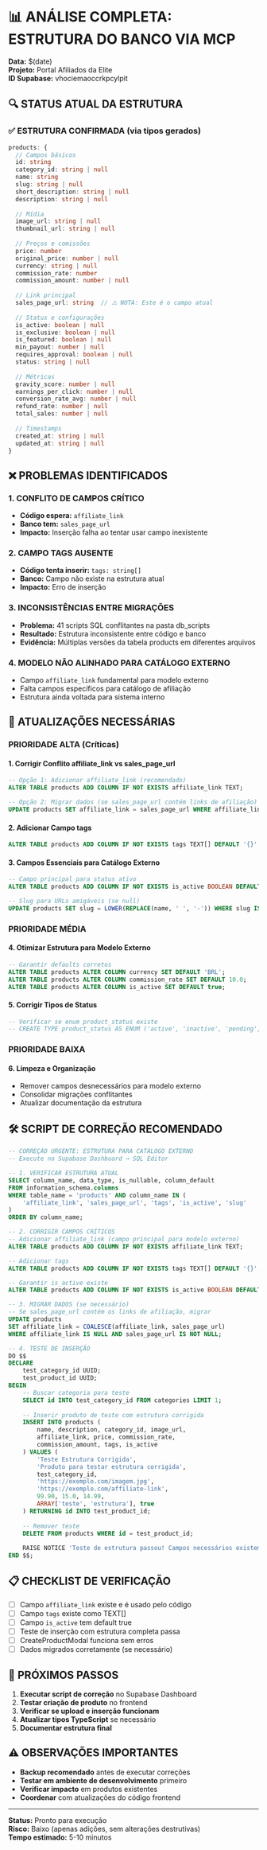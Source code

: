 # 📊 ANÁLISE COMPLETA: ESTRUTURA DO BANCO VIA MCP

**Data:** $(date)  
**Projeto:** Portal Afiliados da Elite  
**ID Supabase:** vhociemaoccrkpcylpit

## 🔍 STATUS ATUAL DA ESTRUTURA

### ✅ ESTRUTURA CONFIRMADA (via tipos gerados)
```typescript
products: {
  // Campos básicos
  id: string
  category_id: string | null
  name: string
  slug: string | null
  short_description: string | null
  description: string | null
  
  // Mídia
  image_url: string | null
  thumbnail_url: string | null
  
  // Preços e comissões
  price: number
  original_price: number | null
  currency: string | null
  commission_rate: number
  commission_amount: number | null
  
  // Link principal
  sales_page_url: string  // ⚠️ NOTA: Este é o campo atual
  
  // Status e configurações
  is_active: boolean | null
  is_exclusive: boolean | null
  is_featured: boolean | null
  min_payout: number | null
  requires_approval: boolean | null
  status: string | null
  
  // Métricas
  gravity_score: number | null
  earnings_per_click: number | null
  conversion_rate_avg: number | null
  refund_rate: number | null
  total_sales: number | null
  
  // Timestamps
  created_at: string | null
  updated_at: string | null
}
```

## ❌ PROBLEMAS IDENTIFICADOS

### 1. **CONFLITO DE CAMPOS CRÍTICO**
- **Código espera:** `affiliate_link` 
- **Banco tem:** `sales_page_url`
- **Impacto:** Inserção falha ao tentar usar campo inexistente

### 2. **CAMPO TAGS AUSENTE**
- **Código tenta inserir:** `tags: string[]`
- **Banco:** Campo não existe na estrutura atual
- **Impacto:** Erro de inserção

### 3. **INCONSISTÊNCIAS ENTRE MIGRAÇÕES**
- **Problema:** 41 scripts SQL conflitantes na pasta db_scripts
- **Resultado:** Estrutura inconsistente entre código e banco
- **Evidência:** Múltiplas versões da tabela products em diferentes arquivos

### 4. **MODELO NÃO ALINHADO PARA CATÁLOGO EXTERNO**
- Campo `affiliate_link` fundamental para modelo externo
- Falta campos específicos para catálogo de afiliação
- Estrutura ainda voltada para sistema interno

## 🔧 ATUALIZAÇÕES NECESSÁRIAS

### PRIORIDADE ALTA (Críticas)

#### 1. **Corrigir Conflito affiliate_link vs sales_page_url**
```sql
-- Opção 1: Adicionar affiliate_link (recomendado)
ALTER TABLE products ADD COLUMN IF NOT EXISTS affiliate_link TEXT;

-- Opção 2: Migrar dados (se sales_page_url contém links de afiliação)
UPDATE products SET affiliate_link = sales_page_url WHERE affiliate_link IS NULL;
```

#### 2. **Adicionar Campo tags**
```sql
ALTER TABLE products ADD COLUMN IF NOT EXISTS tags TEXT[] DEFAULT '{}';
```

#### 3. **Campos Essenciais para Catálogo Externo**
```sql
-- Campo principal para status ativo
ALTER TABLE products ADD COLUMN IF NOT EXISTS is_active BOOLEAN DEFAULT true;

-- Slug para URLs amigáveis (se null)
UPDATE products SET slug = LOWER(REPLACE(name, ' ', '-')) WHERE slug IS NULL;
```

### PRIORIDADE MÉDIA

#### 4. **Otimizar Estrutura para Modelo Externo**
```sql
-- Garantir defaults corretos
ALTER TABLE products ALTER COLUMN currency SET DEFAULT 'BRL';
ALTER TABLE products ALTER COLUMN commission_rate SET DEFAULT 10.0;
ALTER TABLE products ALTER COLUMN is_active SET DEFAULT true;
```

#### 5. **Corrigir Tipos de Status**
```sql
-- Verificar se enum product_status existe
-- CREATE TYPE product_status AS ENUM ('active', 'inactive', 'pending', 'archived');
```

### PRIORIDADE BAIXA

#### 6. **Limpeza e Organização**
- Remover campos desnecessários para modelo externo
- Consolidar migrações conflitantes
- Atualizar documentação da estrutura

## 🛠️ SCRIPT DE CORREÇÃO RECOMENDADO

```sql
-- CORREÇÃO URGENTE: ESTRUTURA PARA CATÁLOGO EXTERNO
-- Execute no Supabase Dashboard → SQL Editor

-- 1. VERIFICAR ESTRUTURA ATUAL
SELECT column_name, data_type, is_nullable, column_default
FROM information_schema.columns 
WHERE table_name = 'products' AND column_name IN (
    'affiliate_link', 'sales_page_url', 'tags', 'is_active', 'slug'
)
ORDER BY column_name;

-- 2. CORRIGIR CAMPOS CRÍTICOS
-- Adicionar affiliate_link (campo principal para modelo externo)
ALTER TABLE products ADD COLUMN IF NOT EXISTS affiliate_link TEXT;

-- Adicionar tags
ALTER TABLE products ADD COLUMN IF NOT EXISTS tags TEXT[] DEFAULT '{}';

-- Garantir is_active existe
ALTER TABLE products ADD COLUMN IF NOT EXISTS is_active BOOLEAN DEFAULT true;

-- 3. MIGRAR DADOS (se necessário)
-- Se sales_page_url contém os links de afiliação, migrar
UPDATE products 
SET affiliate_link = COALESCE(affiliate_link, sales_page_url)
WHERE affiliate_link IS NULL AND sales_page_url IS NOT NULL;

-- 4. TESTE DE INSERÇÃO
DO $$
DECLARE
    test_category_id UUID;
    test_product_id UUID;
BEGIN
    -- Buscar categoria para teste
    SELECT id INTO test_category_id FROM categories LIMIT 1;
    
    -- Inserir produto de teste com estrutura corrigida
    INSERT INTO products (
        name, description, category_id, image_url, 
        affiliate_link, price, commission_rate, 
        commission_amount, tags, is_active
    ) VALUES (
        'Teste Estrutura Corrigida',
        'Produto para testar estrutura corrigida',
        test_category_id,
        'https://exemplo.com/imagem.jpg',
        'https://exemplo.com/affiliate-link',
        99.90, 15.0, 14.99,
        ARRAY['teste', 'estrutura'], true
    ) RETURNING id INTO test_product_id;
    
    -- Remover teste
    DELETE FROM products WHERE id = test_product_id;
    
    RAISE NOTICE 'Teste de estrutura passou! Campos necessários existem.';
END $$;
```

## 📋 CHECKLIST DE VERIFICAÇÃO

- [ ] Campo `affiliate_link` existe e é usado pelo código
- [ ] Campo `tags` existe como TEXT[]
- [ ] Campo `is_active` tem default true
- [ ] Teste de inserção com estrutura completa passa
- [ ] CreateProductModal funciona sem erros
- [ ] Dados migrados corretamente (se necessário)

## 🎯 PRÓXIMOS PASSOS

1. **Executar script de correção** no Supabase Dashboard
2. **Testar criação de produto** no frontend
3. **Verificar se upload e inserção funcionam**
4. **Atualizar tipos TypeScript** se necessário
5. **Documentar estrutura final**

## ⚠️ OBSERVAÇÕES IMPORTANTES

- **Backup recomendado** antes de executar correções
- **Testar em ambiente de desenvolvimento** primeiro
- **Verificar impacto** em produtos existentes
- **Coordenar** com atualizações do código frontend

---

**Status:** Pronto para execução  
**Risco:** Baixo (apenas adições, sem alterações destrutivas)  
**Tempo estimado:** 5-10 minutos 